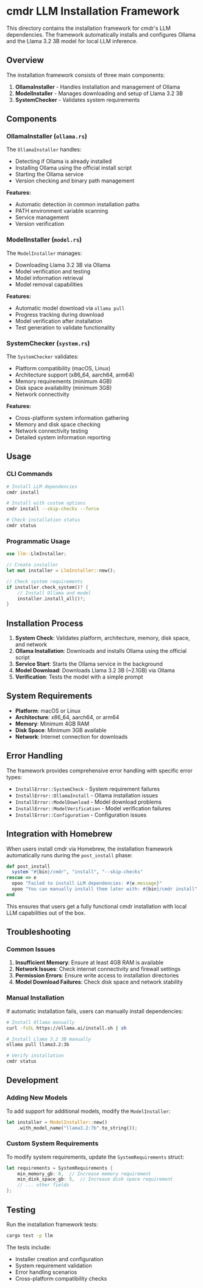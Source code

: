 # cmdr LLM Installation Framework

This directory contains the installation framework for cmdr's LLM dependencies. The framework automatically installs and configures Ollama and the Llama 3.2 3B model for local LLM inference.

## Overview

The installation framework consists of three main components:

1. **OllamaInstaller** - Handles installation and management of Ollama
2. **ModelInstaller** - Manages downloading and setup of Llama 3.2 3B
3. **SystemChecker** - Validates system requirements

## Components

### OllamaInstaller (`ollama.rs`)

The `OllamaInstaller` handles:
- Detecting if Ollama is already installed
- Installing Ollama using the official install script
- Starting the Ollama service
- Version checking and binary path management

**Features:**
- Automatic detection in common installation paths
- PATH environment variable scanning
- Service management
- Version verification

### ModelInstaller (`model.rs`)

The `ModelInstaller` manages:
- Downloading Llama 3.2 3B via Ollama
- Model verification and testing
- Model information retrieval
- Model removal capabilities

**Features:**
- Automatic model download via `ollama pull`
- Progress tracking during download
- Model verification after installation
- Test generation to validate functionality

### SystemChecker (`system.rs`)

The `SystemChecker` validates:
- Platform compatibility (macOS, Linux)
- Architecture support (x86_64, aarch64, arm64)
- Memory requirements (minimum 4GB)
- Disk space availability (minimum 3GB)
- Network connectivity

**Features:**
- Cross-platform system information gathering
- Memory and disk space checking
- Network connectivity testing
- Detailed system information reporting

## Usage

### CLI Commands

```bash
# Install LLM dependencies
cmdr install

# Install with custom options
cmdr install --skip-checks --force

# Check installation status
cmdr status
```

### Programmatic Usage

```rust
use llm::LlmInstaller;

// Create installer
let mut installer = LlmInstaller::new();

// Check system requirements
if installer.check_system()? {
    // Install Ollama and model
    installer.install_all()?;
}
```

## Installation Process

1. **System Check**: Validates platform, architecture, memory, disk space, and network
2. **Ollama Installation**: Downloads and installs Ollama using the official script
3. **Service Start**: Starts the Ollama service in the background
4. **Model Download**: Downloads Llama 3.2 3B (~2.1GB) via Ollama
5. **Verification**: Tests the model with a simple prompt

## System Requirements

- **Platform**: macOS or Linux
- **Architecture**: x86_64, aarch64, or arm64
- **Memory**: Minimum 4GB RAM
- **Disk Space**: Minimum 3GB available
- **Network**: Internet connection for downloads

## Error Handling

The framework provides comprehensive error handling with specific error types:

- `InstallError::SystemCheck` - System requirement failures
- `InstallError::OllamaInstall` - Ollama installation issues
- `InstallError::ModelDownload` - Model download problems
- `InstallError::ModelVerification` - Model verification failures
- `InstallError::Configuration` - Configuration issues

## Integration with Homebrew

When users install cmdr via Homebrew, the installation framework automatically runs during the `post_install` phase:

```ruby
def post_install
  system "#{bin}/cmdr", "install", "--skip-checks"
rescue => e
  opoo "Failed to install LLM dependencies: #{e.message}"
  opoo "You can manually install them later with: #{bin}/cmdr install"
end
```

This ensures that users get a fully functional cmdr installation with local LLM capabilities out of the box.

## Troubleshooting

### Common Issues

1. **Insufficient Memory**: Ensure at least 4GB RAM is available
2. **Network Issues**: Check internet connectivity and firewall settings
3. **Permission Errors**: Ensure write access to installation directories
4. **Model Download Failures**: Check disk space and network stability

### Manual Installation

If automatic installation fails, users can manually install dependencies:

```bash
# Install Ollama manually
curl -fsSL https://ollama.ai/install.sh | sh

# Install Llama 3.2 3B manually
ollama pull llama3.2:3b

# Verify installation
cmdr status
```

## Development

### Adding New Models

To add support for additional models, modify the `ModelInstaller`:

```rust
let installer = ModelInstaller::new()
    .with_model_name("llama3.2:7b".to_string());
```

### Custom System Requirements

To modify system requirements, update the `SystemRequirements` struct:

```rust
let requirements = SystemRequirements {
    min_memory_gb: 8,  // Increase memory requirement
    min_disk_space_gb: 5,  // Increase disk space requirement
    // ... other fields
};
```

## Testing

Run the installation framework tests:

```bash
cargo test -p llm
```

The tests include:
- Installer creation and configuration
- System requirement validation
- Error handling scenarios
- Cross-platform compatibility checks 